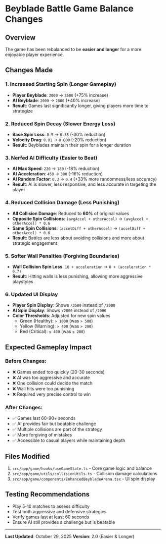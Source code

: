 # Beyblade Battle Game Balance Changes

## Overview

The game has been rebalanced to be **easier and longer** for a more enjoyable player experience.

## Changes Made

### 1. **Increased Starting Spin** (Longer Gameplay)

- **Player Beyblade**: `2000` → `3500` (+75% increase)
- **AI Beyblade**: `2000` → `2800` (+40% increase)
- **Result**: Games last significantly longer, giving players more time to strategize

### 2. **Reduced Spin Decay** (Slower Energy Loss)

- **Base Spin Loss**: `0.5` → `0.35` (-30% reduction)
- **Velocity Drag**: `0.01` → `0.008` (-20% reduction)
- **Result**: Beyblades maintain their spin for a longer duration

### 3. **Nerfed AI Difficulty** (Easier to Beat)

- **AI Max Speed**: `220` → `180` (-18% reduction)
- **AI Acceleration**: `450` → `380` (-16% reduction)
- **AI Random Factor**: `0.3` → `0.4` (+33% more randomness/less accuracy)
- **Result**: AI is slower, less responsive, and less accurate in targeting the player

### 4. **Reduced Collision Damage** (Less Punishing)

- **All Collision Damage**: Reduced to **60%** of original values
- **Opposite Spin Collisions**: `(avgAccel + otherAccel)` → `(avgAccel + otherAccel) * 0.6`
- **Same Spin Collisions**: `(accelDiff + otherAccel)` → `(accelDiff + otherAccel) * 0.6`
- **Result**: Battles are less about avoiding collisions and more about strategic engagement

### 5. **Softer Wall Penalties** (Forgiving Boundaries)

- **Wall Collision Spin Loss**: `10 + acceleration` → `8 + (acceleration * 0.7)`
- **Result**: Hitting walls is less punishing, allowing more aggressive playstyles

### 6. **Updated UI Display**

- **Player Spin Display**: Shows `/3500` instead of `/2000`
- **AI Spin Display**: Shows `/2800` instead of `/2000`
- **Color Thresholds**: Adjusted for new spin values
  - Green (Healthy): `> 1000` (was `> 500`)
  - Yellow (Warning): `> 400` (was `> 200`)
  - Red (Critical): `≤ 400` (was `≤ 200`)

## Expected Gameplay Impact

### Before Changes:

- ❌ Games ended too quickly (20-30 seconds)
- ❌ AI was too aggressive and accurate
- ❌ One collision could decide the match
- ❌ Wall hits were too punishing
- ❌ Required very precise control to win

### After Changes:

- ✅ Games last 60-90+ seconds
- ✅ AI provides fair but beatable challenge
- ✅ Multiple collisions are part of the strategy
- ✅ More forgiving of mistakes
- ✅ Accessible to casual players while maintaining depth

## Files Modified

1. `src/app/game/hooks/useGameState.ts` - Core game logic and balance
2. `src/app/game/utils/collisionUtils.ts` - Collision damage calculations
3. `src/app/game/components/EnhancedBeybladeArena.tsx` - UI spin display

## Testing Recommendations

- Play 5-10 matches to assess difficulty
- Test both aggressive and defensive strategies
- Verify games last at least 60 seconds
- Ensure AI still provides a challenge but is beatable

---

**Last Updated**: October 29, 2025
**Version**: 2.0 (Easier & Longer)
